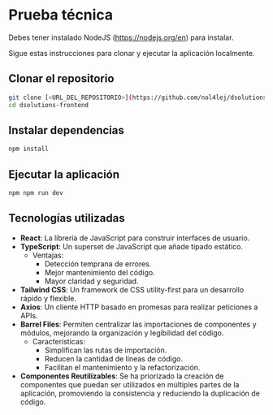 # Prueba técnica

Debes tener instalado NodeJS (https://nodejs.org/en) para instalar. 

Sigue estas instrucciones para clonar y ejecutar la aplicación localmente.

## Clonar el repositorio

```bash
git clone [<URL_DEL_REPOSITORIO>](https://github.com/nol4lej/dsolutions-frontend)
cd dsolutions-frontend
```

## Instalar dependencias

```bash
npm install
```

## Ejecutar la aplicación

```bash
npm npm run dev
```

## Tecnologías utilizadas

* **React**: La librería de JavaScript para construir interfaces de usuario.
* **TypeScript**: Un superset de JavaScript que añade tipado estático.
    * Ventajas:
        * Detección temprana de errores.
        * Mejor mantenimiento del código.
        * Mayor claridad y seguridad.
* **Tailwind CSS**: Un framework de CSS utility-first para un desarrollo rápido y flexible.
* **Axios**: Un cliente HTTP basado en promesas para realizar peticiones a APIs.
* **Barrel Files**: Permiten centralizar las importaciones de componentes y módulos, mejorando la organización y legibilidad del código.
    * Características:
        * Simplifican las rutas de importación.
        * Reducen la cantidad de líneas de código.
        * Facilitan el mantenimiento y la refactorización.
* **Componentes Reutilizables**: Se ha priorizado la creación de componentes que puedan ser utilizados en múltiples partes de la aplicación, promoviendo la consistencia y reduciendo la duplicación de código.
